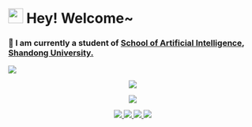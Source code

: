 <h1><img src="https://emojis.slackmojis.com/emojis/images/1531849430/4246/blob-sunglasses.gif?1531849430" width="30"/> Hey! Welcome~</h1>

<h3>🌱 I am currently a student of <a href="https://ai.sdu.edu.cn/" target="_blank">School of Artificial Intelligence</a>, <a href="https://www.sdu.edu.cn/" target="_blank">Shandong University.</a>
</h3>

<p>
  <img src="https://github-readme-stats.vercel.app/api?username=Clizo1209&theme=transparent&include_all_commits=true&show_icons=true&hide_border=true"/>
</p>

<p align="center">
  <img src="https://github-readme-activity-graph.vercel.app/graph?username=Clizo1209&theme=github-compact&hide_border=true&area=true&custom_title=Clizo's%20Activity"/>
</p>

<p align="center">
  <img src="https://skillicons.dev/icons?perline=12&i=cs,c,cpp,python,java,php,unity,mysql,js,html,css,md,ae,au,ps,pr,arduino,git,github,idea,pycharm,visualstudio,vscode,powershell" />
</p>

<p align="center">
  <a href="clizo.cn" target="_blank" rel="noreferrer">
    <img src="https://img.shields.io/github/stars/Clizo1209"/>
  </a>
  <a href="clizo.cn" target="_blank" rel="noreferrer">
    <img src="https://img.shields.io/github/followers/Clizo1209"/>
  </a>
  <a href="clizo.cn" target="_blank" rel="noreferrer">
    <img src="https://badges.strrl.dev/repos/Clizo1209"/>
  </a>
  <a href="clizo.cn" target="_blank" rel="noreferrer">
    <img src="https://badges.strrl.dev/visits/Clizo1209/Clizo1209"/>
  </a>
</p>
